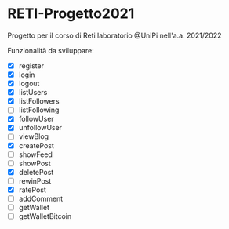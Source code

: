# RETI-Progetto2021
Progetto per il corso di Reti laboratorio @UniPi nell'a.a. 2021/2022

Funzionalità da sviluppare:
- [x] register
- [x] login
- [x] logout
- [x] listUsers
- [x] listFollowers
- [ ] listFollowing
- [x] followUser
- [x] unfollowUser
- [ ] viewBlog
- [x] createPost
- [ ] showFeed
- [ ] showPost
- [x] deletePost
- [ ] rewinPost
- [x] ratePost
- [ ] addComment
- [ ] getWallet
- [ ] getWalletBitcoin
